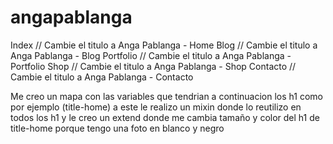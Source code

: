 # angapablanga
Index // Cambie el titulo a Anga Pablanga - Home
Blog // Cambie el titulo a Anga Pablanga - Blog
Portfolio // Cambie el titulo a Anga Pablanga - Portfolio
Shop // Cambie el titulo a Anga Pablanga - Shop
Contacto // Cambie el titulo a Anga Pablanga - Contacto

Me creo un mapa con las variables que tendrian a continuacion los h1 como por ejemplo (title-home) a este le realizo un mixin donde lo reutilizo en todos los h1 y le creo un extend donde me cambia tamaño y color del h1 de title-home porque tengo una foto en blanco y negro